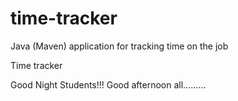 # time-tracker
Java (Maven) application for tracking time on the job

Time tracker

Good Night Students!!!
Good afternoon all.........
